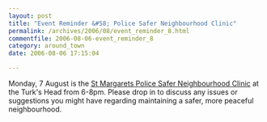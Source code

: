 ```yaml
---
layout: post
title: "Event Reminder &#58; Police Safer Neighbourhood Clinic"
permalink: /archives/2006/08/event_reminder_8.html
commentfile: 2006-08-06-event_reminder_8
category: around_town
date: 2006-08-06 17:15:04

---
```


Monday, 7 August is the [St Margarets Police Safer Neighbourhood Clinic](https://stmargarets.london/event/Meeting/200607261716) at the Turk's Head from 6-8pm. Please drop in to discuss any issues or suggestions you might have regarding maintaining a safer, more peaceful neighbourhood.
